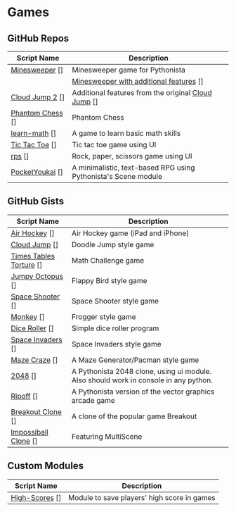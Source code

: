 # Games

GitHub Repos
------------

| Script Name        | Description   | 
| ------------------ | ------------- | 
| [Minesweeper] []   | Minesweeper game for Pythonista |
|                    |  [Minesweeper with additional features] [] | 
| [Cloud Jump 2] []  | Additional features from the original [Cloud Jump] [] |
| [Phantom Chess] [] | Phantom Chess |
| [learn-math] [] | A game to learn basic math skills |
| [Tic Tac Toe] [] | Tic tac toe game using UI |
| [rps] [] | Rock, paper, scissors game using UI |
| [PocketYoukai] [] | A minimalistic, text-based RPG using Pythonista's Scene module |

GitHub Gists
------------

| Script Name        | Description   | 
| -------------      | ------------- | 
| [Air Hockey] []      | Air Hockey game (iPad and iPhone) |
| [Cloud Jump] []      | Doodle Jump style game   | 
| [Times Tables Torture] [] | Math Challenge game  |
| [Jumpy Octopus] [] | Flappy Bird style game  |
| [Space Shooter] [] | Space Shooter style game  |
| [Monkey] [] | Frogger style game  |
| [Dice Roller] [] | Simple dice roller program  |
| [Space Invaders] [] | Space Invaders style game  |
| [Maze Craze] [] | A Maze Generator/Pacman style game  |
| [2048] [] | A Pythonista 2048 clone, using ui module. Also should work in console in any python.  |
| [Ripoff] [] | A Pythonista version of the vector graphics arcade game |
| [Breakout Clone] [] | A clone of the popular game Breakout |
| [Impossiball Clone] [] | Featuring MultiScene |

Custom Modules
------------

| Script Name      | Description | 
| ---------------- | ----------- | 
| [High-Scores] [] | Module to save players' high score in games |


[Air Hockey]: https://gist.github.com/gillibrand/3271073
[Cloud Jump]: https://gist.github.com/BashedCrab/9098744
[Times Tables Torture]: https://gist.github.com/BashedCrab/9062268
[Jumpy Octopus]: https://gist.github.com/BashedCrab/8949577
[Space Shooter]: https://gist.github.com/omz/4050951
[Monkey]: https://gist.github.com/GuyCarver/4116156
[Dice Roller]: https://gist.github.com/mmurdoch/6263978
[Space Invaders]: https://gist.github.com/davebang/6113246
[High-Scores]: https://github.com/tjferry14/High-Scores
[Cloud Jump 2]: https://github.com/tjferry14/Cloud-Jump-2
[Minesweeper]: https://github.com/mevdschee/pythonista-minesweeper
[Minesweeper with additional features]: https://github.com/git-bee/pythonista-minesweeper
[Maze Craze]: https://gist.github.com/GuyCarver/4000630
[2048]: https://gist.github.com/henryiii/0a58c7e958c1b317f64a
[Ripoff]: https://gist.github.com/GuyCarver/4115763
[Breakout Clone]: https://gist.github.com/SebastianJarsve/5305895
[Phantom Chess]: https://github.com/671620616/PhantomChess
[learn-math]: https://github.com/blmacbeth/learn-math
[Impossiball Clone]: https://gist.github.com/SebastianJarsve/5809279
[Tic Tac Toe]: https://github.com/tjferry14/Pythonista-UI-Games
[rps]: https://github.com/tjferry14/Pythonista-UI-Games
[PocketYoukai]: https://github.com/MCS-Kaijin/PocketYoukai
